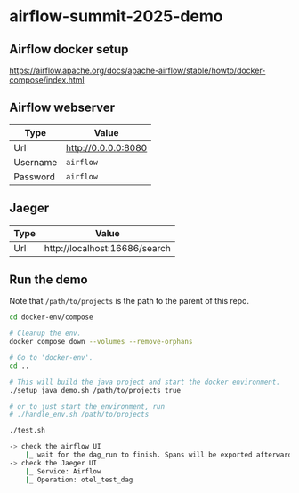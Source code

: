 # airflow-summit-2025-demo

## Airflow docker setup

https://airflow.apache.org/docs/apache-airflow/stable/howto/docker-compose/index.html

## Airflow webserver

| Type | Value |
| ----------- | ----------- |
| Url | http://0.0.0.0:8080 |
| Username | `airflow` |
| Password | `airflow` |

## Jaeger

| Type | Value |
| ----------- | ----------- |
| Url | http://localhost:16686/search |

## Run the demo

Note that `/path/to/projects` is the path to the parent of this repo.

```bash
cd docker-env/compose

# Cleanup the env.
docker compose down --volumes --remove-orphans

# Go to 'docker-env'.
cd ..

# This will build the java project and start the docker environment.
./setup_java_demo.sh /path/to/projects true

# or to just start the environment, run
# ./handle_env.sh /path/to/projects

./test.sh

-> check the airflow UI
    |_ wait for the dag_run to finish. Spans will be exported afterwards.
-> check the Jaeger UI
    |_ Service: Airflow
    |_ Operation: otel_test_dag
```

